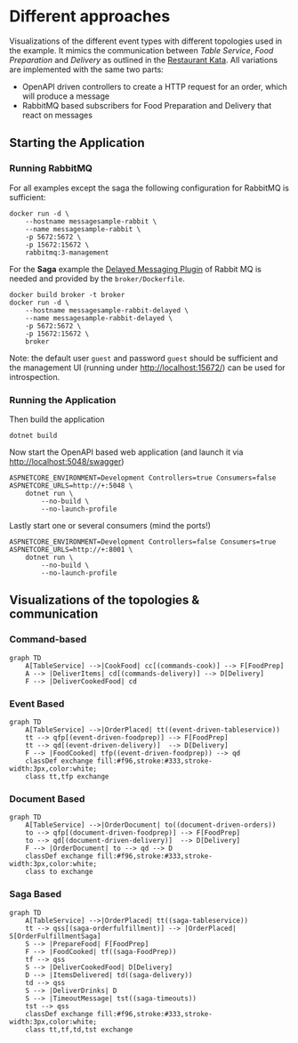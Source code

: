 # Different approaches

Visualizations of the different event types with different topologies used in the example.
It mimics the communication between *Table Service*, *Food Preparation* and *Delivery* as outlined in the [Restaurant Kata](https://github.com/Nagelfar/RestaurantKata).
All variations are implemented with the same two parts:

- OpenAPI driven controllers to create a HTTP request for an order, which will produce a message
- RabbitMQ based subscribers for Food Preparation and Delivery that react on messages

## Starting the Application

### Running RabbitMQ

For all examples except the saga the following configuration for RabbitMQ is sufficient:

    docker run -d \
        --hostname messagesample-rabbit \
        --name messagesample-rabbit \
        -p 5672:5672 \
        -p 15672:15672 \
        rabbitmq:3-management

For the **Saga** example the [Delayed Messaging Plugin](https://github.com/rabbitmq/rabbitmq-delayed-message-exchange) of Rabbit MQ is needed and provided by the `broker/Dockerfile`.

    docker build broker -t broker
    docker run -d \
        --hostname messagesample-rabbit-delayed \
        --name messagesample-rabbit-delayed \
        -p 5672:5672 \
        -p 15672:15672 \
        broker

Note: the default user `guest` and password `guest` should be sufficient and the management UI (running under <http://localhost:15672/>) can be used for introspection.

### Running the Application

Then build the application

    dotnet build

Now start the OpenAPI based web application (and launch it via <http://localhost:5048/swagger>)

    ASPNETCORE_ENVIRONMENT=Development Controllers=true Consumers=false ASPNETCORE_URLS=http://+:5048 \
        dotnet run \
            --no-build \
            --no-launch-profile

Lastly start one or several consumers (mind the ports!)

    ASPNETCORE_ENVIRONMENT=Development Controllers=false Consumers=true ASPNETCORE_URLS=http://+:8001 \
        dotnet run \
            --no-build \
            --no-launch-profile


## Visualizations of the topologies & communication

### Command-based

```mermaid
graph TD
    A[TableService] -->|CookFood| cc[(commands-cook)] --> F[FoodPrep]
    A --> |DeliverItems| cd[(commands-delivery)] --> D[Delivery]
    F --> |DeliverCookedFood| cd 
```

### Event Based

```mermaid
graph TD
    A[TableService] -->|OrderPlaced| tt((event-driven-tableservice))
    tt --> qfp[(event-driven-foodprep)] --> F[FoodPrep]
    tt --> qd[(event-driven-delivery)]  --> D[Delivery]
    F --> |FoodCooked| tfp((event-driven-foodprep)) --> qd
    classDef exchange fill:#f96,stroke:#333,stroke-width:3px,color:white;
    class tt,tfp exchange
```

### Document Based

```mermaid
graph TD
    A[TableService] -->|OrderDocument| to((document-driven-orders))
    to --> qfp[(document-driven-foodprep)] --> F[FoodPrep]
    to --> qd[(document-driven-delivery)]  --> D[Delivery]
    F --> |OrderDocument| to --> qd --> D
    classDef exchange fill:#f96,stroke:#333,stroke-width:3px,color:white;
    class to exchange
``` 

### Saga Based

```mermaid
graph TD
    A[TableService] -->|OrderPlaced| tt((saga-tableservice))
    tt --> qss[(saga-orderfulfillment)] --> |OrderPlaced| S[OrderFulfillmentSaga]
    S --> |PrepareFood| F[FoodPrep]
    F --> |FoodCooked| tf((saga-FoodPrep))
    tf --> qss
    S --> |DeliverCookedFood| D[Delivery]
    D --> |ItemsDelivered| td((saga-delivery))
    td --> qss
    S --> |DeliverDrinks| D
    S --> |TimeoutMessage| tst((saga-timeouts))
    tst --> qss
    classDef exchange fill:#f96,stroke:#333,stroke-width:3px,color:white;
    class tt,tf,td,tst exchange
``` 